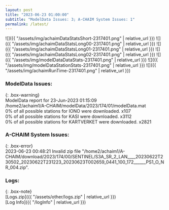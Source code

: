 ```yaml
---
layout: post
title: "2023-06-23 01:00:00"
subtitle: "ModelData Issues: 3; A-CHAIM System Issues: 1"
permalink: /latest/
---
```


![]({{ "/assets/img/achaimDataStatsShort-2317401.png" | relative_url }})
![]({{ "/assets/img/achaimDataStatsLong00-2317401.png" | relative_url }})
![]({{ "/assets/img/achaimDataStatsLong01-2317401.png" | relative_url }})
![]({{ "/assets/img/achaimDataStatsLong02-2317401.png" | relative_url }})
![]({{ "/assets/img/modelDataDataStats-2317401.png" | relative_url }})
![]({{ "/assets/img/modelDataStationStats-2317401.png" | relative_url }})
![]({{ "/assets/img/achaimRunTime-2317401.png" | relative_url }})


### ModelData Issues:  
  
{: .box-warning}  
 ModelData report for 23-Jun-2023 01:15:09   
 /home2/achaim1/A-CHAIM/modelData/2023/174/01/modelData.mat   
 0% of all possible stations for IONO were downloaded. x107   
 0% of all possible stations for KASI were downloaded. x3112   
 0% of all possible stations for KARTVERKET were downloaded. x2821   
  
### A-CHAIM System Issues:  
  
{: .box-error}  
2023-06-23 00:48:21 Invalid zip file "/home2/achaim1/A-CHAIM/download/2023/174/00/SENTINEL/S3A_SR_2_LAN____20230622T230502_20230622T231223_20230623T002659_0441_100_172______PS1_O_NR_004.zip".  

### Logs:  
  
{: .box-note}  
[Logs.zip]({{ "/assets/other/logs.zip" | relative_url }})  
[Log Info]({{ "/logInfo" | relative_url }})  
